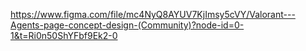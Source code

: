 https://www.figma.com/file/mc4NyQ8AYUV7KjImsy5cVY/Valorant---Agents-page-concept-design-(Community)?node-id=0-1&t=Ri0n50ShYFbf9Ek2-0

